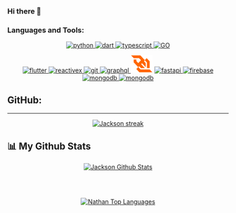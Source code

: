 ### Hi there 👋

<!--
**NathanMejia/NathanMejia** is a ✨ _special_ ✨ repository because its `README.md` (this file) appears on your GitHub profile.

Here are some ideas to get you started:

- 🔭 I’m currently working on ...
- 🌱 I’m currently learning ...
- 👯 I’m looking to collaborate on ...
- 🤔 I’m looking for help with ...
- 💬 Ask me about ...
- 📫 How to reach me: ...
- 😄 Pronouns: ...
- ⚡ Fun fact: ...
-->
  <h3 align="left">Languages and Tools:</h3>
  
<p align="center">
<a href="https://www.python.org" target="_blank"> <img src="https://upload.wikimedia.org/wikipedia/commons/archive/c/c3/20220730085403%21Python-logo-notext.svg" alt="python" width="40" height="40"/> </a> 
<a href="https://dart.dev" target="_blank"> <img src="https://www.vectorlogo.zone/logos/dartlang/dartlang-icon.svg" alt="dart" width="40" height="40"/> </a> 
<a href="https://www.typescriptlang.org/"><img src="https://upload.wikimedia.org/wikipedia/commons/thumb/f/f5/Typescript.svg/800px-Typescript.svg.png" alt="typescript" width="40" height="40"/> </a>
<a href="https://go.dev/"><img src="https://www.nicepng.com/png/full/264-2641184_111-kb-png-golang-logo.png" alt="GO" width="32" height="40"/> </a>
</p>
<p align="center">
<a href="https://flutter.dev" target="_blank"> <img src="https://www.vectorlogo.zone/logos/flutterio/flutterio-icon.svg" alt="flutter" width="40" height="40"/> </a>
<a href="https://reactivex.io/" target="_blank"> <img src="https://avatars.githubusercontent.com/u/6407041?s=200&v=4" alt="reactivex" width="40" height="40"/> </a>
<a href="https://git-scm.com/" target="_blank"> <img src="https://www.vectorlogo.zone/logos/git-scm/git-scm-icon.svg" alt="git" width="40" height="40"/> </a>
<a href="https://graphql.org/" target="_blank"> <img src="https://upload.wikimedia.org/wikipedia/commons/thumb/1/17/GraphQL_Logo.svg/512px-GraphQL_Logo.svg.png" alt="graphql" width="40" height="40"/> </a>
<a> <img src="https://raw.githubusercontent.com/Marfusios/websocket-client/master/websocket-logo.png" alt="websocket" width="50" height="40"/> </a>
<a href="https://fastapi.tiangolo.com/" target="_blank"> <img src="https://cdn.worldvectorlogo.com/logos/fastapi-1.svg" alt="fastapi" width="40" height="40"/> </a>
<a href="https://firebase.google.com/" target="_blank"> <img src="https://www.vectorlogo.zone/logos/firebase/firebase-icon.svg" alt="firebase" width="40" height="40"/> </a>
<a href="https://www.mongodb.com/" target="_blank"> <img src="https://cdn.icon-icons.com/icons2/2415/PNG/512/mongodb_plain_wordmark_logo_icon_146423.png" alt="mongodb" width="40" height="40"/> </a>
<a href="https://www.mongodb.com/" target="_blank"> <img src="https://cdn-icons-png.flaticon.com/512/5969/5969059.png" alt="mongodb" width="40" height="40"/> </a>
</p>

## GitHub:

<hr>

<p align="center">
    <a href="https://github.com/NathanDraco22/">
        <img title="🔥 Get streak stats for your profile at git.io/streak-stats" alt="Jackson streak" src="https://github-readme-streak-stats.herokuapp.com/?user=NathanDraco22&theme=black-ice&hide_border=true&stroke=0000&background=060A0CD0"/>
    </a>
</p>

## 📊 My Github Stats
<p align="center">
<a href="https://github.com/NathanDraco22/"><img alt="Jackson Github Stats" src="https://github-readme-stats-sigma-five.vercel.app/api?username=NathanDraco22&show_icons=true&count_private=true&theme=react&hide_border=true&bg_color=0D1117" /></a>
</p>

<br/>
<br/>



<p align="center">
<a href="https://github.com/NathanDraco22/"><img alt="Nathan Top Languages" src="https://github-readme-stats-sigma-five.vercel.app/api/top-langs/?username=NathanDraco22&langs_count=10&count_private=true&layout=compact&theme=react&hide_border=true&bg_color=0D1117" /></a>
</p>
 

